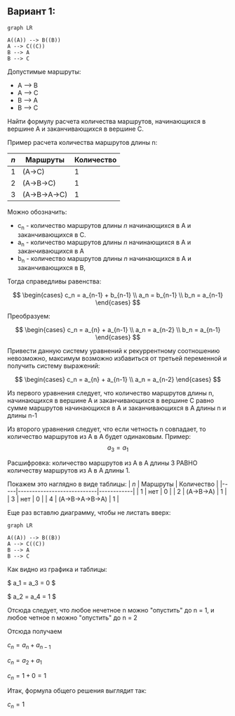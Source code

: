 ## Вариант 1:

```mermaid
graph LR

A((A)) --> B((B))
A --> C((C))
B --> A
B --> C
```
Допустимые маршруты:
- A --> B
- A --> C
- B --> A
- B --> C

Найти формулу расчета количества маршрутов, начинающихся в вершине A и заканчивающихся в вершине C.

Пример расчета количества маршрутов длины n:

| *n* | Маршруты                   | Количество |
|-----|----------------------------|------------|
| 1   | (A->C)                     | 1          |
| 2   | (A->B->C)                  | 1          |
| 3   | (A->B->A->C)               | 1          |

Можно обозначить:
* c<sub>n</sub> - количество маршрутов длины *n* начинающихся в A и заканчивающихся в C.
* a<sub>n</sub> - количество маршрутов длины *n* начинающихся в A и заканчивающихся в A
* b<sub>n</sub> - количество маршрутов длины *n* начинающихся в A и заканчивающихся в B,


Тогда справедливы равенства:

$$
\begin{cases}
c_n = a_{n-1} + b_{n-1}
\\
a_n = b_{n-1}
\\
b_n = a_{n-1}
\end{cases}
$$

Преобразуем:

$$
\begin{cases}
c_n = a_{n} + a_{n-1}
\\
a_n = a_{n-2}
\\
b_n = a_{n-1}
\end{cases}
$$

Привести данную систему уравнений к рекуррентному соотношению невозможно, максимум возможно избавиться от третьей переменной и получить систему выражений:

$$
\begin{cases}
c_n = a_{n} + a_{n-1}
\\
a_n = a_{n-2}
\end{cases}
$$

Из первого уравнения следует, что количество маршрутов длины n, начинающихся в вершине A и заканчивающихся в вершине C равно сумме маршрутов начинающихся в A и заканчивающихся в A длины n и длины n-1

Из второго уравнения следует, что если четность n совпадает, то количество маршрутов из A в A будет одинаковым. Пример:
$$
a_3 = a_{1}
$$

Расшифровка: количество маршрутов из A в A длины 3 РАВНО количеству маршрутов из А в А длины 1.

Покажем это наглядно в виде таблицы:
| *n* | Маршруты                   | Количество |
|-----|----------------------------|------------|
| 1   | нет                        | 0          |
| 2   | (A->B->A)                  | 1          |
| 3   | нет                        | 0          |
| 4   | (A->B->A->B->A)            | 1          |

Еще раз вставлю диаграмму, чтобы не листать вверх:
```mermaid
graph LR

A((A)) --> B((B))
A --> C((C))
B --> A
B --> C
```
Как видно из графика и таблицы: 

$
a_1 = a_3 = 0
$

$
a_2 = a_4 = 1
$

Отсюда следует, что любое нечетное n можно "опустить" до n = 1, и любое четное n можно "опустить" до n = 2


Отсюда получаем

$c_n = a_{n} + a_{n-1}$

$c_n = a_2 + a_1$

$c_n = 1 + 0 = 1$

Итак, формула общего решения выглядит так:

$c_n = 1$